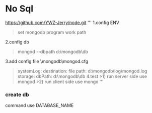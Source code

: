 # No Sql
https://github.com/YWZ-Jerry/node.git
'''
1.config ENV 
>set mongodb program work path

2.config db 
>mongod --dbpath d:\mongodb\db

3.add config file 
\mongodb\mongod.cfg

>systemLog:
    destination: file
    path: d:\mongodb\log\mongod.log
>storage:
    dbPath: d:\mongodb\db
4.test 
    >1) run server side use mongod
    >2) run client side use mongo
 '''
### create db 
command  use DATABASE_NAME


